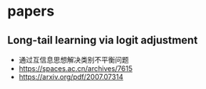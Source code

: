 # papers
## Long-tail learning via logit adjustment
- 通过互信息思想解决类别不平衡问题
- https://spaces.ac.cn/archives/7615
- https://arxiv.org/pdf/2007.07314
